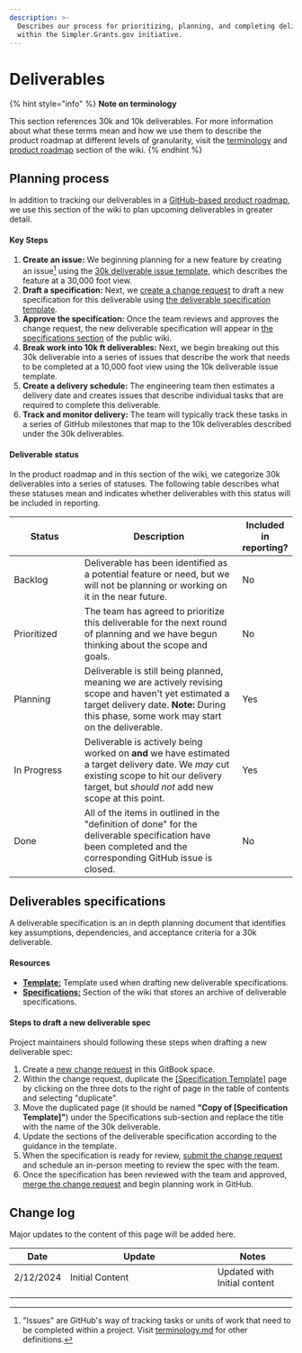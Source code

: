 ```yaml
---
description: >-
  Describes our process for prioritizing, planning, and completing deliverables
  within the Simpler.Grants.gov initiative.
---
```


# Deliverables

{% hint style="info" %}
**Note on terminology**

This section references 30k and 10k deliverables. For more information about what these terms mean and how we use them to describe the product roadmap at different levels of granularity, visit the [terminology](../../about/terminology.md) and [product roadmap](../product-roadmap.md) section of the wiki.
{% endhint %}

## Planning process

In addition to tracking our deliverables in a [GitHub-based product roadmap](https://github.com/orgs/HHS/projects/12), we use this section of the wiki to plan upcoming deliverables in greater detail.&#x20;

#### Key Steps

1. **Create an issue:** We beginning planning for a new feature by creating an issue[^1] using the [30k deliverable issue template](https://github.com/HHS/simpler-grants-gov/issues/new/choose), which describes the feature at a 30,000 foot view.
2. **Draft a specification:** Next, we [create a change request](https://docs.gitbook.com/content-editor/editor/change-requests) to draft a new specification for this deliverable using [the deliverable specification template](specification-template.md).
3. **Approve the specification:** Once the team reviews and approves the change request, the new deliverable specification will appear in [the specifications section](specifications/) of the public wiki.
4. **Break work into 10k ft deliverables:** Next, we begin breaking out this 30k deliverable into a series of issues that describe the work that needs to be completed at a 10,000 foot view using the 10k deliverable issue template.
5. **Create a delivery schedule:** The engineering team then estimates a delivery date and creates issues that describe individual tasks that are required to complete this deliverable.
6. **Track and monitor delivery:** The team will typically track these tasks in a series of GitHub milestones that map to the 10k deliverables described under the 30k deliverables.

#### Deliverable status

In the product roadmap and in this section of the wiki, we categorize 30k deliverables into a series of statuses. The following table describes what these statuses mean and indicates whether deliverables with this status will be included in reporting.

<table><thead><tr><th width="140">Status</th><th width="408">Description</th><th>Included in reporting?</th></tr></thead><tbody><tr><td>Backlog</td><td>Deliverable has been identified as a potential feature or need, but we will not be planning or working on it in the near future.</td><td>No</td></tr><tr><td>Prioritized</td><td>The team has agreed to prioritize this deliverable for the next round of planning and we have begun thinking about the scope and goals.</td><td>No</td></tr><tr><td>Planning</td><td>Deliverable is still being planned, meaning we are actively revising scope and haven't yet estimated a target delivery date. <strong>Note:</strong> During this phase, some  work may start on the deliverable.</td><td>Yes</td></tr><tr><td>In Progress</td><td>Deliverable is actively being worked on <strong>and</strong> we have estimated a target delivery date. We <em>may</em> cut existing scope to hit our delivery target, but <em>should not</em> add new scope at this point.</td><td>Yes</td></tr><tr><td>Done</td><td>All of the items in outlined in the "definition of done" for the deliverable specification have been completed and the corresponding GitHub issue is closed.</td><td>No</td></tr></tbody></table>

## Deliverables specifications

A deliverable specification is an in depth planning document that identifies key assumptions, dependencies, and acceptance criteria for a 30k deliverable.

#### Resources

* [**Template:**](specification-template.md) Template used when drafting new deliverable specifications.
* [**Specifications:**](specifications/) Section of the wiki that stores an archive of deliverable specifications.

#### Steps to draft a new deliverable spec

Project maintainers should following these steps when drafting a new deliverable spec:

1. Create a [new change request](https://docs.gitbook.com/content-editor/editor/change-requests) in this GitBook space.
2. Within the change request, duplicate the [\[Specification Template\]](specification-template.md) page by clicking on the three dots to the right of page in the table of contents and selecting "duplicate".
3. Move the duplicated page (it should be named **"Copy of \[Specification Template]"**) under the Specifications sub-section and replace the title with the name of the 30k deliverable.
4. Update the sections of the deliverable specification according to the guidance in the template.
5. When the specification is ready for review, [submit the change request](https://docs.gitbook.com/content-editor/editor/change-requests#request-a-review-on-a-change-request) and schedule an in-person meeting to review the spec with the team.
6. Once the specification has been reviewed with the team and approved, [merge the change request](https://docs.gitbook.com/content-editor/editor/change-requests#merging-a-change-request) and begin planning work in GitHub.

## Change log

Major updates to the content of this page will be added here.

<table><thead><tr><th>Date</th><th width="246">Update</th><th>Notes</th></tr></thead><tbody><tr><td>2/12/2024</td><td>Initial Content</td><td>Updated with Initial content</td></tr><tr><td></td><td></td><td></td></tr><tr><td></td><td></td><td></td></tr></tbody></table>

[^1]: "Issues" are GitHub's way of tracking tasks or units of work that need to be completed within a project. Visit [terminology.md](../../about/terminology.md "mention") for other definitions.
